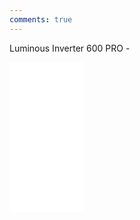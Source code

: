 ```yaml
---
comments: true
---
```


Luminous Inverter 600 PRO -


<iframe style="width:120px;height:240px;" marginwidth="0" marginheight="0" scrolling="no" frameborder="0" src="//ws-in.amazon-adsystem.com/widgets/q?ServiceVersion=20070822&OneJS=1&Operation=GetAdHtml&MarketPlace=IN&source=ac&ref=tf_til&ad_type=product_link&tracking_id=goldeneagl04e-21&marketplace=amazon&region=IN&placement=B00HQCKEY2&asins=B00HQCKEY2&linkId=b91d0ed354e94f8598a09b2a97330690&show_border=false&link_opens_in_new_window=false&price_color=333333&title_color=0066c0&bg_color=ffffff">
    </iframe>



